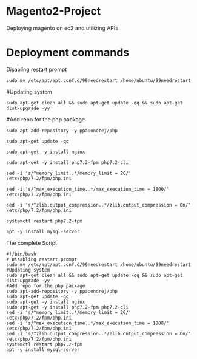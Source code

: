 # Magento2-Project
Deploying magento on ec2 and utilizing APIs
# Deployment commands
Disabling restart prompt
```
sudo mv /etc/apt/apt.conf.d/99needrestart /home/ubuntu/99needrestart
```
#Updating system
```
sudo apt-get clean all && sudo apt-get update -qq && sudo apt-get dist-upgrade -yy
```
#Add repo for the php package
```
sudo apt-add-repository -y ppa:ondrej/php
```
```
sudo apt-get update -qq
```
```
sudo apt-get -y install nginx
```
```
sudo apt-get -y install php7.2-fpm php7.2-cli
```
```
sed -i 's/^memory_limit..*/memory_limit = 2G/' /etc/php/7.2/fpm/php.ini
```
```
sed -i 's/^max_execution_time..*/max_execution_time = 1800/' /etc/php/7.2/fpm/php.ini
```
```
sed -i 's/^zlib.output_compression..*/zlib.output_compression = On/' /etc/php/7.2/fpm/php.ini
```
```
systemctl restart php7.2-fpm
```
```
apt -y install mysql-server
```

The complete Script
```
#!/bin/bash
# Disabling restart prompt
sudo mv /etc/apt/apt.conf.d/99needrestart /home/ubuntu/99needrestart
#Updating system
sudo apt-get clean all && sudo apt-get update -qq && sudo apt-get dist-upgrade -yy
#Add repo for the php package
sudo apt-add-repository -y ppa:ondrej/php
sudo apt-get update -qq
sudo apt-get -y install nginx
sudo apt-get -y install php7.2-fpm php7.2-cli
sed -i 's/^memory_limit..*/memory_limit = 2G/' /etc/php/7.2/fpm/php.ini
sed -i 's/^max_execution_time..*/max_execution_time = 1800/' /etc/php/7.2/fpm/php.ini
sed -i 's/^zlib.output_compression..*/zlib.output_compression = On/' /etc/php/7.2/fpm/php.ini
systemctl restart php7.2-fpm
apt -y install mysql-server

```
